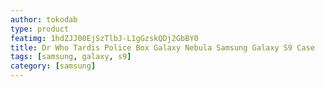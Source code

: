 ```yaml
---
author: tokodab
type: product
featimg: 1hdZJJ00EjSzTlbJ-L1gGzskQDj2GbBY0
title: Dr Who Tardis Police Box Galaxy Nebula Samsung Galaxy S9 Case
tags: [samsung, galaxy, s9]
category: [samsung]
---
```

